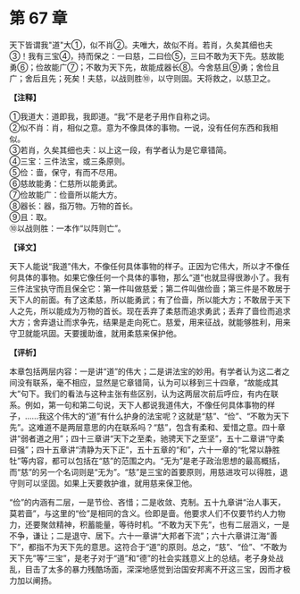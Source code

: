 # 第 67 章

天下皆谓我"道"大①，似不肖②。夫唯大，故似不肖。若肖，久矣其细也夫③！我有三宝④，持而保之：一曰慈，二曰俭⑤，三曰不敢为天下先。慈故能勇⑥；俭故能广⑦；不敢为天下先，故能成器长⑧。今舍慈且⑨勇；舍俭且广；舍后且先；死矣！夫慈，以战则胜⑩，以守则固。天将救之，以慈卫之。

**【注释】**

①我道大：道即我，我即道。“我”不是老子用作自称之词。    
②似不肖：肖，相似之意。意为不像具体的事物。一说，没有任何东西和我相似。    
③若肖，久矣其细也夫：以上这一段，有学者认为是它章错简。    
④三宝：三件法宝，或三条原则。    
⑤俭：啬，保守，有而不尽用。    
⑥慈故能勇：仁慈所以能勇武。    
⑦俭故能广：俭啬所以能大方。    
⑧器长：器，指万物。万物的首长。    
⑨且：取。    
⑩以战则胜：一本作“以阵则亡”。

**【译文】**

天下人能说“我道”伟大，不像任何具体事物的样子。正因为它伟大，所以才不像任何具体的事物。如果它像任何一个具体的事物，那么“道”也就显得很渺小了。我有三件法宝执守而且保全它：第一件叫做慈爱；第二件叫做俭啬；第三件是不敢居于天下人的前面。有了这柔慈，所以能勇武；有了俭啬，所以能大方；不敢居于天下人之先，所以能成为万物的首长。现在丢弃了柔慈而追求勇武；丢弃了啬俭而追求大方；舍弃退让而求争先，结果是走向死亡。慈爱，用来征战，就能够胜利，用来守卫就能巩固。天要援助谁，就用柔慈来保护他。

**【评析】**

本章包括两层内容：一是讲“道”的伟大；二是讲法宝的妙用。有学者认为这二者之间没有联系，毫不相应，显然是它章错简，认为可以移到三十四章，“故能成其大”句下。我们的看法与这种主张有些区别，认为这两层次前后呼应，有内在联系。例如，第一句和第二句说，天下人都说我道伟大，不像任何具体事物的样子，……我这个伟大的“道”有什么护身的法宝呢？这就是“慈”、“俭”、“不敢为天下先”。这难道不是两层意思的内在联系吗？“慈”，包含有柔和、爱惜之意。四十章讲“弱者道之用”；四十三章讲“天下之至柔，驰骋天下之至坚”，五十二章讲“守柔曰强”；四十五章讲“清静为天下正”，五十五章的“和”，六十一章的“牝常以静胜牡”等内容，都可以包括在“慈”的范围之内。“无为”是老子政治思想的最高概括，而“慈”的另一个名词则是“无为”。“慈”是三宝的首要原则，用慈进攻可以得胜，退守则可以坚固。如果上天要救护谁，就用慈来保卫他。

“俭”的内涵有二层，一是节俭、吝惜；二是收敛、克制。五十九章讲“治人事天，莫若啬”，与这里的“俭”是相同的含义。俭即是啬。他要求人们不仅要节约人力物力，还要聚敛精神，积蓄能量，等待时机。“不敢为天下先”，也有二层涵义，一是不争，谦让；二是退守、居下。六十一章讲“大邦者下流”；六十六章讲江海“善下”，都指不为天下先的意思。这符合于“道”的原则。总之，“慈”、“俭”、“不敢为天下先”等“三宝”，是老子对于“道”和“德”的社会实践意义上的总结。老子身处战乱，目击了太多的暴力残酷场面，深深地感觉到治国安邦离不开这三宝，因而才极力加以阐扬。
